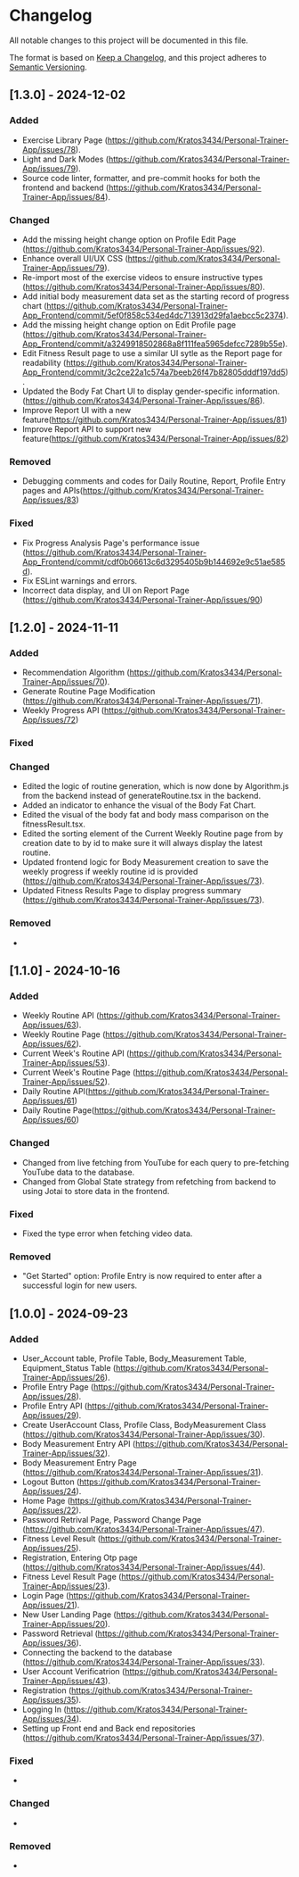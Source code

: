 # Changelog

All notable changes to this project will be documented in this file.

The format is based on [Keep a Changelog](https://keepachangelog.com/en/1.1.0/),
and this project adheres to [Semantic Versioning](https://semver.org/spec/v2.0.0.html).

## [1.3.0] - 2024-12-02

### Added
- Exercise Library Page (https://github.com/Kratos3434/Personal-Trainer-App/issues/78).
- Light and Dark Modes (https://github.com/Kratos3434/Personal-Trainer-App/issues/79).
- Source code linter, formatter, and pre-commit hooks for both the frontend and backend (https://github.com/Kratos3434/Personal-Trainer-App/issues/84).

### Changed
- Add the missing height change option on Profile Edit Page (https://github.com/Kratos3434/Personal-Trainer-App/issues/92).
- Enhance overall UI/UX CSS (https://github.com/Kratos3434/Personal-Trainer-App/issues/79).
- Re-import most of the exercise videos to ensure instructive types (https://github.com/Kratos3434/Personal-Trainer-App/issues/80).
- Add initial body measurement data set as the starting record of progress chart (https://github.com/Kratos3434/Personal-Trainer-App_Frontend/commit/5ef0f858c534ed4dc713913d29fa1aebcc5c2374).
- Add the missing height change option on Edit Profile page (https://github.com/Kratos3434/Personal-Trainer-App_Frontend/commit/a3249918502868a8f111fea5965defcc7289b55e).
- Edit Fitness Result page to use a similar UI sytle as the Report page for readability (https://github.com/Kratos3434/Personal-Trainer-App_Frontend/commit/3c2ce22a1c574a7beeb26f47b82805dddf197dd5).
- Updated the Body Fat Chart UI to display gender-specific information. (https://github.com/Kratos3434/Personal-Trainer-App/issues/86).
- Improve Report UI with a new feature(https://github.com/Kratos3434/Personal-Trainer-App/issues/81)
- Improve Report API to support new feature(https://github.com/Kratos3434/Personal-Trainer-App/issues/82)
  
### Removed
- Debugging comments and codes for Daily Routine, Report, Profile Entry pages and APIs(https://github.com/Kratos3434/Personal-Trainer-App/issues/83)

### Fixed
- Fix Progress Analysis Page's performance issue (https://github.com/Kratos3434/Personal-Trainer-App_Frontend/commit/cdf0b06613c6d3295405b9b144692e9c51ae585d).
- Fix ESLint warnings and errors.
- Incorrect data display, and UI on Report Page (https://github.com/Kratos3434/Personal-Trainer-App/issues/90)
  
## [1.2.0] - 2024-11-11

### Added
- Recommendation Algorithm (https://github.com/Kratos3434/Personal-Trainer-App/issues/70).
- Generate Routine Page Modification (https://github.com/Kratos3434/Personal-Trainer-App/issues/71).
- Weekly Progress API (https://github.com/Kratos3434/Personal-Trainer-App/issues/72)

### Fixed


### Changed
- Edited the logic of routine generation, which is now done by Algorithm.js from the backend instead of generateRoutine.tsx in the backend.
- Added an indicator to enhance the visual of the Body Fat Chart.
- Edited the visual of the body fat and body mass comparison on the fitnessResult.tsx.
- Edited the sorting element of the Current Weekly Routine page from by creation date to by id to make sure it will always display the latest routine.
- Updated frontend logic for Body Measurement creation to save the weekly progress if weekly routine id is provided (https://github.com/Kratos3434/Personal-Trainer-App/issues/73). 
- Updated Fitness Results Page to display progress summary (https://github.com/Kratos3434/Personal-Trainer-App/issues/73). 

### Removed
-

## [1.1.0] - 2024-10-16

### Added
- Weekly Routine API (https://github.com/Kratos3434/Personal-Trainer-App/issues/63).
- Weekly Routine Page (https://github.com/Kratos3434/Personal-Trainer-App/issues/62).
- Current Week's Routine API (https://github.com/Kratos3434/Personal-Trainer-App/issues/53).
- Current Week's Routine Page (https://github.com/Kratos3434/Personal-Trainer-App/issues/52).
- Daily Routine API(https://github.com/Kratos3434/Personal-Trainer-App/issues/61)
- Daily Routine Page(https://github.com/Kratos3434/Personal-Trainer-App/issues/60)

### Changed
- Changed from live fetching from YouTube for each query to pre-fetching YouTube data to the database.
- Changed from Global State strategy from refetching from backend to using Jotai to store data in the frontend.

### Fixed
- Fixed the type error when fetching video data.

### Removed
- "Get Started" option: Profile Entry is now required to enter after a successful login for new users.

## [1.0.0] - 2024-09-23

### Added
- User_Account table, Profile Table, Body_Measurement Table, Equipment_Status Table (https://github.com/Kratos3434/Personal-Trainer-App/issues/26).
- Profile Entry Page (https://github.com/Kratos3434/Personal-Trainer-App/issues/28).
- Profile Entry API (https://github.com/Kratos3434/Personal-Trainer-App/issues/29).
- Create UserAccount Class, Profile Class, BodyMeasurement Class (https://github.com/Kratos3434/Personal-Trainer-App/issues/30).
- Body Measurement Entry API (https://github.com/Kratos3434/Personal-Trainer-App/issues/32).
- Body Measurement Entry Page (https://github.com/Kratos3434/Personal-Trainer-App/issues/31).
- Logout Button (https://github.com/Kratos3434/Personal-Trainer-App/issues/24).
- Home Page (https://github.com/Kratos3434/Personal-Trainer-App/issues/22).
- Password Retrival Page, Password Change Page (https://github.com/Kratos3434/Personal-Trainer-App/issues/47).
- Fitness Level Result (https://github.com/Kratos3434/Personal-Trainer-App/issues/25).
- Registration, Entering Otp page (https://github.com/Kratos3434/Personal-Trainer-App/issues/44).
- Fitness Level Result Page (https://github.com/Kratos3434/Personal-Trainer-App/issues/23).
- Login Page (https://github.com/Kratos3434/Personal-Trainer-App/issues/21).
- New User Landing Page (https://github.com/Kratos3434/Personal-Trainer-App/issues/20).
- Password Retrieval (https://github.com/Kratos3434/Personal-Trainer-App/issues/36).
- Connecting the backend to the database (https://github.com/Kratos3434/Personal-Trainer-App/issues/33).
- User Account Verificatrion (https://github.com/Kratos3434/Personal-Trainer-App/issues/43).
- Registration (https://github.com/Kratos3434/Personal-Trainer-App/issues/35).
- Logging In (https://github.com/Kratos3434/Personal-Trainer-App/issues/34).
- Setting up Front end and Back end repositories (https://github.com/Kratos3434/Personal-Trainer-App/issues/37).

### Fixed
- 

### Changed
- 

### Removed
- 
